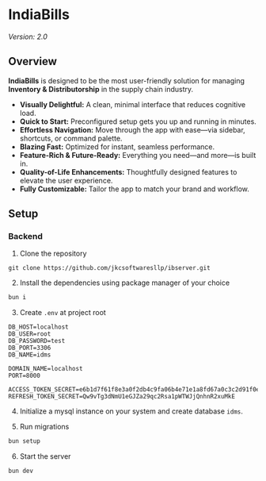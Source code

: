 # IndiaBills

*Version: 2.0*

## Overview

**IndiaBills** is designed to be the most user-friendly solution for managing **Inventory & Distributorship** in the supply chain industry.

- **Visually Delightful:** A clean, minimal interface that reduces cognitive load.
- **Quick to Start:** Preconfigured setup gets you up and running in minutes.
- **Effortless Navigation:** Move through the app with ease—via sidebar, shortcuts, or command palette.
- **Blazing Fast:** Optimized for instant, seamless performance.
- **Feature-Rich & Future-Ready:** Everything you need—and more—is built in.
- **Quality-of-Life Enhancements:** Thoughtfully designed features to elevate the user experience.
- **Fully Customizable:** Tailor the app to match your brand and workflow.

## Setup

### Backend

1. Clone the repository

```git
git clone https://github.com/jkcsoftwaresllp/ibserver.git
```

2. Install the dependencies using package manager of your choice

```bash
bun i
```

3. Create `.env` at project root

```env
DB_HOST=localhost
DB_USER=root
DB_PASSWORD=test
DB_PORT=3306
DB_NAME=idms

DOMAIN_NAME=localhost
PORT=8000

ACCESS_TOKEN_SECRET=e6b1d7f61f8e3a0f2db4c9fa06b4e71e1a8fd67a0c3c2d91f0e6f7f7b6a4d1cd
REFRESH_TOKEN_SECRET=Qw9vTg3dNmU1eGJZa29qc2Rsa1pWTWJjQnhnR2xuMkE

```

4. Initialize a mysql instance on your system and create database `idms`.

5. Run migrations

```bash
bun setup
```

6. Start the server

```bash
bun dev
```